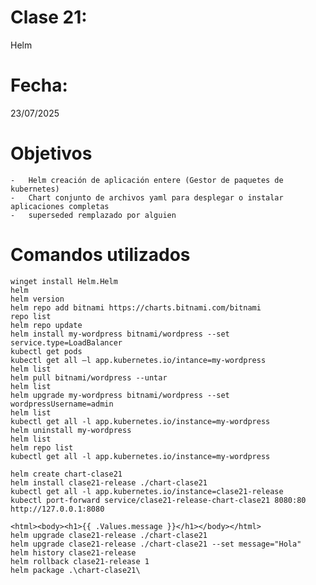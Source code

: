 # Clase 21: 
Helm

# Fecha: 
23/07/2025

# Objetivos
    
    -   Helm creación de aplicación entere (Gestor de paquetes de kubernetes)
    -   Chart conjunto de archivos yaml para desplegar o instalar aplicaciones completas
    -   superseded remplazado por alguien 

    
# Comandos utilizados
    
    winget install Helm.Helm 
    helm 
    helm version 
    helm repo add bitnami https://charts.bitnami.com/bitnami 
    repo list 
    helm repo update 
    helm install my-wordpress bitnami/wordpress --set service.type=LoadBalancer
    kubectl get pods
    kubectl get all –l app.kubernetes.io/intance=my-wordpress
    helm list 
    helm pull bitnami/wordpress --untar
    helm list
    helm upgrade my-wordpress bitnami/wordpress --set wordpressUsername=admin 
    helm list
    kubectl get all -l app.kubernetes.io/instance=my-wordpress 
    helm uninstall my-wordpress
    helm list
    helm repo list
    kubectl get all -l app.kubernetes.io/instance=my-wordpress 
    
    helm create chart-clase21 
    helm install clase21-release ./chart-clase21 
    kubectl get all -l app.kubernetes.io/instance=clase21-release 
    kubectl port-forward service/clase21-release-chart-clase21 8080:80 
    http://127.0.0.1:8080

    <html><body><h1>{{ .Values.message }}</h1></body></html> 
    helm upgrade clase21-release ./chart-clase21
    helm upgrade clase21-release ./chart-clase21 --set message="Hola"
    helm history clase21-release
    helm rollback clase21-release 1
    helm package .\chart-clase21\
